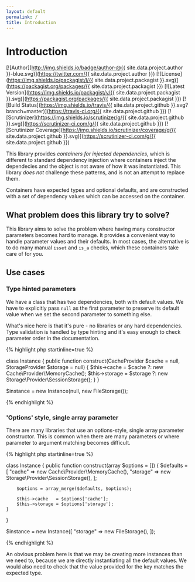 ```yaml
---
layout: default
permalink: /
title: Introduction
---
```


Introduction
============

[![Author](http://img.shields.io/badge/author-@{{ site.data.project.author }}-blue.svg)](https://twitter.com/{{ site.data.project.author }})
[![License](https://img.shields.io/packagist/l/{{ site.data.project.packagist }}.svg)](https://packagist.org/packages/{{ site.data.project.packagist }})
[![Latest Version](https://img.shields.io/packagist/v/{{ site.data.project.packagist }}.svg)](https://packagist.org/packages/{{ site.data.project.packagist }})
[![Build Status](https://img.shields.io/travis/{{ site.data.project.github }}.svg?branch=master)](https://travis-ci.org/{{ site.data.project.github }})
[![Scrutinizer](https://img.shields.io/scrutinizer/g/{{ site.data.project.github }}.svg)](https://scrutinizer-ci.com/g/{{ site.data.project.github }})
[![Scrutinizer Coverage](https://img.shields.io/scrutinizer/coverage/g/{{ site.data.project.github }}.svg)](https://scrutinizer-ci.com/g/{{ site.data.project.github }})

This library provides *containers for injected dependencies*, which is different to standard
dependency injection where containers inject the dependecies and the object is not aware of how it was instantiated. This library *does not* challenge these patterns, and is not an attempt to replace them.

Containers have expected types and optional defaults, and are constructed with a set of
dependency values which can be accessed on the container.

## What problem does this library try to solve?

This library aims to solve the problem where having many constructor parameters becomes hard to manage.
It provides a convenient way to handle parameter values and their defaults. In most cases, the alternative
is to do many manual `isset` and `is_a` checks, which these containers take care of for you.

## Use cases

### Type hinted parameters

We have a class that has two dependencies, both with default values.
We have to explicitly pass `null` as the first parameter to preserve its default
value when we set the second parameter to something else.

What's nice here is that it's pure - no libraries or any hard dependencies. Type validation
is handled by type hinting and it's easy enough to check parameter order in the documentation.

{% highlight php startinline=true %}

class Instance
{
    public function construct(CacheProvider $cache = null, StorageProvider $storage = null)
    {
        $this->cache = $cache ?: new Cache\Provider\MemoryCache();
        $this->storage = $storage ?: new Storage\Provider\SessionStorage();
    }
}

$instance = new Instance(null, new FileStorage());

{% endhighlight %}

### 'Options' style, single array parameter

There are many libraries that use an options-style, single array parameter constructor.
This is common when there are many parameters or where parameter to argument matching becomes difficult.

{% highlight php startinline=true %}

class Instance
{
    public function construct(array $options = [])
    {
        $defaults = [
            "cache"   => new Cache\Provider\MemoryCache(),
            "storage" => new Storage\Provider\SessionStorage(),
        ];

        $options = array_merge($defaults, $options);

        $this->cache   = $options['cache'];
        $this->storage = $options['storage'];
    }
}

$instance = new Instance([
    "storage" => new FileStorage(),
]);

{% endhighlight %}

An obvious problem here is that we may be creating more instances than we need to,
because we are directly instantiating all the default values. We would also need to
check that the value provided for the key matches the expected type.
